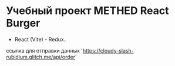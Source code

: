 # Учебный проект METHED React Burger 

* React (Vite) - Redux..

ссылка для отправки данных 'https://cloudy-slash-rubidium.glitch.me/api/order'
